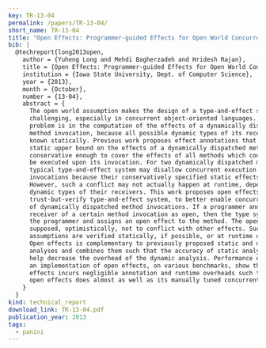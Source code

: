 ```yaml
---
key: TR-13-04
permalink: /papers/TR-13-04/
short_name: TR-13-04
title: "Open Effects: Programmer-guided Effects for Open World Concurrent Programs"
bib: |
  @techreport{long2013open,
    author = {Yuheng Long and Mehdi Bagherzadeh and Hridesh Rajan},
    title = {Open Effects: Programmer-guided Effects for Open World Concurrent Programs},
    institution = {Iowa State University, Dept. of Computer Science},
    year = {2013},
    month = {October},
    number = {13-04},
    abstract = {
      The open world assumption makes the design of a type-and-effect system
      challenging, especially in concurrent object-oriented languages. The main
      problem is in the computation of the effects of a dynamically dispatched
      method invocation, because all possible dynamic types of its receiver are not
      known statically. Previous work proposes effect annotations that provide a
      static upper bound on the effects of a dynamically dispatched method,
      conservative enough to cover the effects of all methods which could possibly
      be executed upon its invocation. For two dynamically dispatched methods, a
      typical type-and-effect system may disallow concurrent execution of their
      invocations because their conservatively specified static effects conflict.
      However, such a conflict may not actually happen at runtime, depending on the
      dynamic types of their receivers. This work proposes open effects, a sound
      trust-but-verify type-and-effect system, to better enable concurrent execution
      of dynamically dispatched method invocations. If a programmer annotates the
      receiver of a certain method invocation as open, then the type system trusts
      the programmer and assigns an open effect to the method. The open effect is
      supposed, optimistically, not to conflict with other effects. Such optimistic
      assumptions are verified statically, if possible, or at runtime otherwise.
      Open effects is complementary to previously proposed static and dynamic effect
      analyses and combines them such that the accuracy of static analysis could
      help decrease the overhead of the dynamic analysis. Performance evaluations of
      an implementation of open effects, on various benchmarks, show that: open
      effects incurs negligible annotation and runtime overheads such that code with
      open effects does almost as well as its manually tuned concurrent version.
    }
  }
kind: technical_report
download_link: TR-13-04.pdf
publication_year: 2013
tags:
  - panini
---
```

